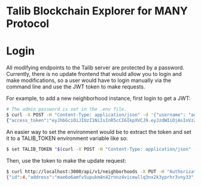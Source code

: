 # Talib Blockchain Explorer for MANY Protocol

# Login
All modifying endpoints to the Talib server are protected by a password. Currently, there is no update frontend that would allow you to login and make modifications, so a user would have to login manually via the command line and use the JWT token to make requests.

For example, to add a new neighborhood instance, first login to get a JWT:

```bash
# The admin password is set in the .env file.
$ curl -X POST -H "Content-Type: application/json" -d '{"username": "admin", "password":"admin"}' http://localhost:3000/api/v1/auth/login
{"access_token":"eyJhbGciOiJIUzI1NiIsInR5cCI6IkpXVCJ9.eyJzdWIiOjAsInVzZXJuYW1lIjoiYWRtaW4iLCJpYXQiOjE2ODU2NTE3MDcsImV4cCI6MTY4NTY1MTc2N30.iR41GGP2zqNrfyoTXd6Ul7t7_Q4tHg0r1gHZj7D_OvA"}
```

An easier way to set the environment would be to extract the token and set it to a TALIB_TOKEN environment variable like so:

```bash
$ set TALIB_TOKEN "$(curl -X POST -H "Content-Type: application/json" -d '{"username": "admin", "password":"admin"}' http://localhost:3000/api/v1/auth/login | jq -r .access_token)"
```

Then, use the token to make the update request:

```bash
$ curl http://localhost:3000/api/v1/neighborhoods -X PUT -H "Authorization: Bearer $TALIB_TOKEN" -H "Content-Type: application/json" -d '{"name": "Manifest QA Neighborhood", "description": "The Ledger QA neighborhood of the Manifest network.", "url": "https://qa-api.liftedinit.tech"}'
{"id":4,"address":"mae6o6amfv5upukm4n42rnnz4vicewllq3nx2k3yprhr3vny33","url":"https://qa-api.liftedinit.tech/","name":"Manifest QA Neighborhood","description":null}⏎
```
